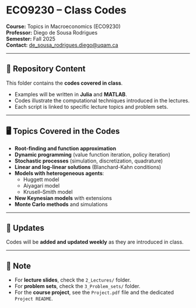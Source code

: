 # ECO9230 – Class Codes  

**Course:** Topics in Macroeconomics (ECO9230)  
**Professor:** Diego de Sousa Rodrigues  
**Semester:** Fall 2025  
**Contact:** [de_sousa_rodrigues.diego@uqam.ca](mailto:de_sousa_rodrigues.diego@uqam.ca)  

---

## 📂 Repository Content  

This folder contains the **codes covered in class**.  
- Examples will be written in **Julia** and **MATLAB**.  
- Codes illustrate the computational techniques introduced in the lectures.  
- Each script is linked to specific lecture topics and problem sets.  

---

## 🖥️ Topics Covered in the Codes  

- **Root-finding and function approximation**  
- **Dynamic programming** (value function iteration, policy iteration)  
- **Stochastic processes** (simulation, discretization, quadrature)  
- **Linear and log-linear solutions** (Blanchard-Kahn conditions)  
- **Models with heterogeneous agents**:  
  - Huggett model  
  - Aiyagari model  
  - Krusell–Smith model  
- **New Keynesian models** with extensions  
- **Monte Carlo methods** and simulations  

---

## 🔄 Updates  

Codes will be **added and updated weekly** as they are introduced in class.  

---

## 📌 Note  

- For **lecture slides**, check the `2_Lectures/` folder.  
- For **problem sets**, check the `3_Problem_sets/` folder.  
- For the **course project**, see the `Project.pdf` file and the dedicated `Project README`.  
